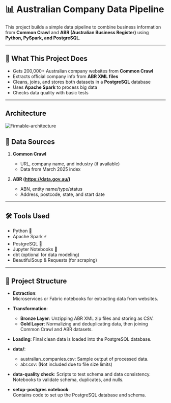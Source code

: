 # 📊 Australian Company Data Pipeline

This project builds a simple data pipeline to combine business information from **Common Crawl** and **ABR (Australian Business Register)** using **Python, PySpark, and PostgreSQL**.

---

## 🚀 What This Project Does

- Gets 200,000+ Australian company websites from **Common Crawl**
- Extracts official company info from **ABR XML files**
- Cleans, joins, and stores both datasets in a **PostgreSQL** database
- Uses **Apache Spark** to process big data
- Checks data quality with basic tests

---
##  Architecture

![Firmable-architecture](https://github.com/user-attachments/assets/6d293dd6-6708-4ed0-8bb6-aa422e0f3f76)


## 🧾 Data Sources

1. **Common Crawl**  
   - URL, company name, and industry (if available)  
   - Data from March 2025 index

2. **ABR (https://data.gov.au/)**  
   - ABN, entity name/type/status  
   - Address, postcode, state, and start date  

---

## 🛠️ Tools Used

- Python 🐍
- Apache Spark ⚡
- PostgreSQL 🐘
- Jupyter Notebooks 📓
- dbt (optional for data modeling)
- BeautifulSoup & Requests (for scraping)

---


## 🧱 Project Structure 
- **Extraction**:  
  Microservices or Fabric notebooks for extracting data from websites.

- **Transformation**:
  - **Bronze Layer**: Unzipping ABR XML zip files and storing as CSV.
  - **Gold Layer**: Normalizing and deduplicating data, then joining Common Crawl and ABR datasets.

- **Loading**:
  Final clean data is loaded into the PostgreSQL database.

- **data/**:
  - australian_companies.csv: Sample output of processed data.
  - abr.csv: (Not included due to file size limits)

- **data-quality check**:
  Scripts to test schema and data consistency.
  Notebooks to validate schema, duplicates, and nulls.

- **setup-postgres notebook**:  
  Contains code to set up the PostgreSQL database and schema.
